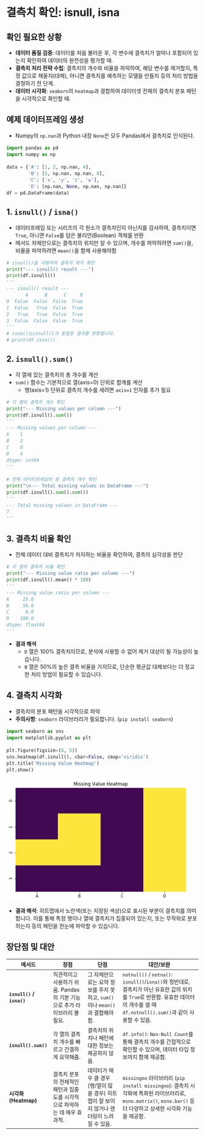 # 결측치 확인: isnull, isna

## 확인 필요한 상황

- **데이터 품질 검증**: 데이터를 처음 불러온 후, 각 변수에 결측치가 얼마나 포함되어 있는지 확인하여 데이터의 완전성을 평가할 때.
- **결측치 처리 전략 수립**: 결측치의 개수와 비율을 파악하여, 해당 변수를 제거할지, 특정 값으로 채울지(대체), 아니면 결측치를 예측하는 모델을 만들지 등의 처리 방법을 결정하기 전 단계.
- **데이터 시각화**: `seaborn`의 `heatmap`과 결합하여 데이터셋 전체의 결측치 분포 패턴을 시각적으로 확인할 때.

## 예제 데이터프레임 생성
- Numpy의 `np.nan`과 Python 내장 `None`은 모두 Pandas에서 결측치로 인식된다.

```python
import pandas as pd
import numpy as np

data = {'A': [1, 2, np.nan, 4],
        'B': [5, np.nan, np.nan, 8],
        'C': ['x', 'y', 'z', 'w'],
        'D': [np.nan, None, np.nan, np.nan]}
df = pd.DataFrame(data)
```

## 1. `isnull()` / `isna()`

- 데이터프레임 또는 시리즈의 각 원소가 결측치인지 아닌지를 검사하여, 결측치이면 `True`, 아니면 `False`를 담은 불리언(Boolean) 객체를 반환
- 메서드 자체만으로는 결측치의 위치만 알 수 있으며, 개수를 파악하려면 `sum()`을, 비율을 파악하려면 `mean()`을 함께 사용해야함

```python
# isnull()을 사용하여 결측치 위치 확인
print("--- isnull() result ---")
print(df.isnull())
'''
--- isnull() result ---
       A      B      C     D
0  False  False  False  True
1  False   True  False  True
2   True   True  False  True
3  False  False  False  True
'''
# isna()는isnull()과 동일한 결과를 반환합니다.
# print(df.isna())
```

## 2. `isnull().sum()`

- 각 열에 있는 결측치의 총 개수를 계산
- `sum()` 함수는 기본적으로 열(axis=0) 단위로 합계를 계산
  - 행(axis=1) 단위로 결측치 개수를 세려면 `axis=1` 인자를 추가 필요

```python
# 각 열의 결측치 개수 확인
print("--- Missing values per column ---")
print(df.isnull().sum())
'''
--- Missing values per column ---
A    1
B    2
C    0
D    4
dtype: int64
'''

# 전체 데이터프레임의 총 결측치 개수 확인
print("\n--- Total missing values in DataFrame ---")
print(df.isnull().sum().sum())
'''
--- Total missing values in DataFrame ---
7
'''
```

## 3. 결측치 비율 확인

- 전체 데이터 대비 결측치가 차지하는 비율을 확인하여, 결측의 심각성을 판단

```python
# 각 열의 결측치 비율 확인
print("--- Missing value ratio per column ---")
print(df.isnull().mean() * 100)
'''
--- Missing value ratio per column ---
A     25.0
B     50.0
C      0.0
D    100.0
dtype: float64
'''
```
- **결과 해석**
  - `D` 열은 100% 결측치이므로, 분석에 사용할 수 없어 제거 대상이 될 가능성이 높습니다.
  - `B` 열은 50%의 높은 결측 비율을 가지므로, 단순한 평균값 대체보다는 더 정교한 처리 방법이 필요할 수 있습니다.

## 4. 결측치 시각화

- 결측치의 분포 패턴을 시각적으로 파악
- **주의사항**: `seaborn` 라이브러리가 필요합니다. (`pip install seaborn`)

```python
import seaborn as sns
import matplotlib.pyplot as plt

plt.figure(figsize=(8, 5))
sns.heatmap(df.isnull(), cbar=False, cmap='viridis')
plt.title('Missing Value Heatmap')
plt.show()
```
![결측치 확인1](<결측치 확인1.png>)
- **결과 해석**: 히트맵에서 노란색(또는 지정된 색상)으로 표시된 부분이 결측치를 의미합니다. 이를 통해 특정 행이나 열에 결측치가 집중되어 있는지, 또는 무작위로 분포하는지 등의 패턴을 한눈에 파악할 수 있습니다.

## 장단점 및 대안

| 메서드 | 장점 | 단점 | 대안/보완 |
|---|---|---|---|
| **`isnull()` / `isna()`** | 직관적이고 사용하기 쉬움. Pandas의 기본 기능으로 추가 라이브러리 불필요. | 그 자체만으로는 요약 정보를 주지 못하고, `sum()`이나 `mean()`과 결합해야 함. | `notnull()` / `notna()`: `isnull()`/`isna()`와 정반대로, 결측치가 아닌 유효한 값의 위치를 `True`로 반환함. 유효한 데이터의 개수를 셀 때 `df.notnull().sum()`과 같이 사용할 수 있음. |
| **`isnull().sum()`** | 각 열의 결측치 개수를 빠르고 간결하게 요약해줌. | 결측치의 위치나 패턴에 대한 정보는 제공하지 않음. | `df.info()`: `Non-Null Count`를 통해 결측치 개수를 간접적으로 확인할 수 있으며, 데이터 타입 정보까지 함께 제공함. |
| **시각화 (Heatmap)** | 결측치 분포의 전체적인 패턴과 집중도를 시각적으로 파악하는 데 매우 효과적. | 데이터가 매우 클 경우(행/열이 많을 경우) 히트맵이 잘 보이지 않거나 렌더링이 느려질 수 있음. | `missingno` 라이브러리 (`pip install missingno`): 결측치 시각화에 특화된 라이브러리로, `msno.matrix()`, `msno.bar()` 등 더 다양하고 상세한 시각화 기능을 제공함. |